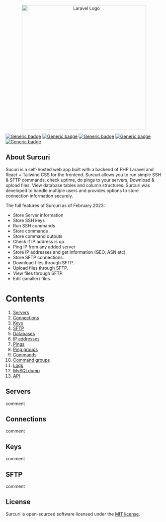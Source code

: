 <p align="center"><a href="https://laravel.com" target="_blank"><img src="https://raw.githubusercontent.com/laravel/art/master/logo-lockup/5%20SVG/2%20CMYK/1%20Full%20Color/laravel-logolockup-cmyk-red.svg" width="400" alt="Laravel Logo"></a></p>

[![Generic badge](https://img.shields.io/badge/version-1.0.0-green.svg)](https://shields.io/)
[![Generic badge](https://img.shields.io/badge/Laravel-10.0-critical.svg)](https://shields.io/)
[![Generic badge](https://img.shields.io/badge/PHP-8.2-blueviolet.svg)](https://shields.io/)
[![Generic badge](https://img.shields.io/badge/React-18.2-9cf.svg)](https://shields.io/)
[![Generic badge](https://img.shields.io/badge/Tailwind-3.2-informational.svg)](https://shields.io/)

## About Surcuri

Sucuri is a self-hosted web app built with a backend of PHP Laravel and React + Tailwind CSS for the frontend. Surcuri
allows you to run simple SSH & SFTP commands, check uptime, do pings to your servers, Download & upload files, View
database tables and column structures. Surcuri was developed to handle
multiple users and provides options to store connection information securely.

The full features of Surcuri as of February 2023:

- Store Server information
- Store SSH keys
- Run SSH commands
- Store commands
- Store command outputs
- Check if IP address is up
- Ping IP from any added server
- Store IP addresses and get information (GEO, ASN etc).
- Store SFTP connections.
- Download files through SFTP.
- Upload files through SFTP.
- View files through SFTP.
- Edit (smaller) files.

# Contents

1. [ Servers ](#server)
2. [ Connections ](#connection)
3. [ Keys ](#key)
4. [ SFTP ](#stp)
5. [ Databases ](#database)
6. [ IP addresses ](#ip)
7. [ Pings ](#pings)
8. [ Ping groups ](#pinggroups)
9. [ Commands ](#commands)
10. [ Command groups ](#commandgroups)
11. [ Logs ](#logs)
12. [ MySQLdump ](#mysqldump)
13. [ API ](#api)

<a name="server"></a>

## Servers

comment

<a name="connection"></a>

## Connections

comment

<a name="key"></a>

## Keys

comment

<a name="sftp"></a>

## SFTP

comment

## License

Surcuri is open-sourced software licensed under the [MIT license](https://opensource.org/licenses/MIT).
